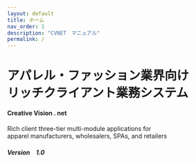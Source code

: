 ```yaml
---
layout: default
title: ホーム
nav_order: 1
description: "CVNET　マニュアル"
permalink: /
---
```


# アパレル・ファッション業界向け <br> リッチクライアント業務システム

#### Creative Vision . net

Rich client three-tier multi-module applications for <br>
apparel manufacturers, wholesalers, SPAs, and retailers

##### Version　1.0